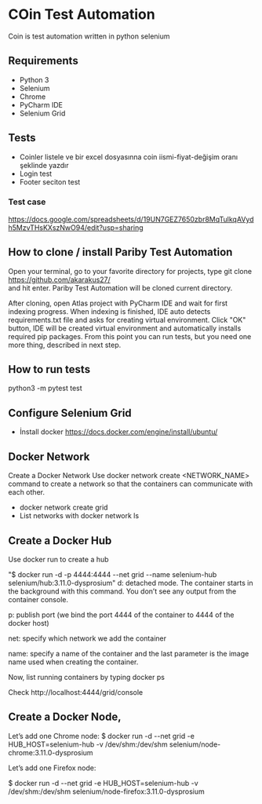 # COin Test Automation

Coin is test automation written in python selenium
## Requirements
* Python 3
* Selenium
* Chrome
* PyCharm IDE
* Selenium Grid
## Tests 
* Coinler listele ve  bir excel dosyasınna coin iismi-fiyat-değişim oranı şeklinde
yazdır
* Login test 
* Footer seciton test

### Test case
https://docs.google.com/spreadsheets/d/19UN7GEZ7650zbr8MqTulkqAVydh5MzvTHsKXszNwO94/edit?usp=sharing


## How to clone / install Pariby Test Automation
Open your terminal, go to your favorite directory for projects, type
git clone https://github.com/akarakus27/    
and hit enter. Pariby Test Automation will be cloned current directory.

After cloning, open Atlas project with PyCharm IDE and wait for first indexing progress. When indexing is finished, IDE auto detects requirements.txt file and asks for creating virtual environment. Click "OK" button, IDE will be created virtual environment and automatically installs required pip packages. From this point you can run tests, but you need one more thing, described in next step.

## How to run tests
python3 -m pytest test

## Configure Selenium Grid
* İnstall docker https://docs.docker.com/engine/install/ubuntu/

## Docker Network
Create a Docker Network
Use docker network create <NETWORK_NAME> command to create a network so that the containers can communicate with each other.
* docker network create grid
* List networks with docker network ls
## Create a Docker Hub
Use docker run to create a hub

"$ docker run -d -p 4444:4444 --net grid --name selenium-hub selenium/hub:3.11.0-dysprosium"
d: detached mode. The container starts in the background with this command. You don’t see any output from the container console.

p: publish port (we bind the port 4444 of the container to 4444 of the docker host)

net: specify which network we add the container

name: specify a name of the container and the last parameter is the image name used when creating the container.

Now, list running containers by typing docker ps

Check http://localhost:4444/grid/console

## Create a Docker Node,
Let’s add one Chrome node:
$ docker run -d --net grid -e HUB_HOST=selenium-hub -v /dev/shm:/dev/shm selenium/node-chrome:3.11.0-dysprosium

Let’s add one Firefox node:

$ docker run -d --net grid -e HUB_HOST=selenium-hub -v /dev/shm:/dev/shm selenium/node-firefox:3.11.0-dysprosium



